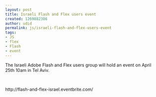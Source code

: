 ```yaml
---
layout: post
title: Israeli Flash and Flex users event
created: 1269882386
author: udid
permalink: js/israeli-flash-and-flex-users-event
tags:
- JS
- flex
- Flash
- event
---
```

<p>The Israeli Adobe Flash and Flex users group will hold an event on April 25th 10am in Tel Aviv.</p>
<p>&nbsp;</p>
<p>http://flash-and-flex-israel.eventbrite.com/</p>
